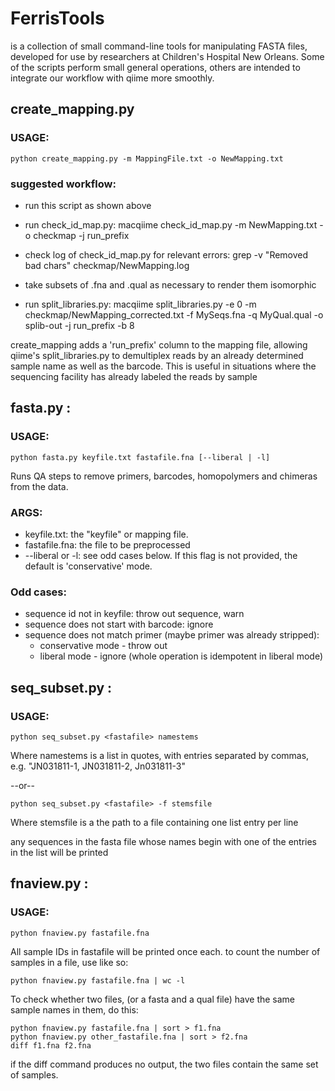 # FerrisTools
is a collection of small command-line tools for manipulating FASTA files, developed for use by researchers at Children's Hospital New Orleans. Some of the scripts perform small general operations, others are intended to integrate our workflow with qiime more smoothly.

## create_mapping.py

### USAGE:
    python create_mapping.py -m MappingFile.txt -o NewMapping.txt

### suggested workflow:
- run this script as shown above
- run check_id_map.py:
        macqiime check_id_map.py -m NewMapping.txt -o checkmap -j run_prefix
 
- check log of check_id_map.py for relevant errors:
        grep -v "Removed bad chars" checkmap/NewMapping.log
 
- take subsets of .fna and .qual as necessary to render them isomorphic
- run split_libraries.py:
        macqiime split_libraries.py -e 0 -m checkmap/NewMapping_corrected.txt -f MySeqs.fna -q MyQual.qual -o splib-out -j run_prefix -b 8

create_mapping adds a 'run_prefix' column to the mapping file, allowing qiime's split_libraries.py to demultiplex reads by an already determined sample name as well as the barcode. This is useful in situations where the sequencing facility has already labeled the reads by sample


## fasta.py :

### USAGE:
    python fasta.py keyfile.txt fastafile.fna [--liberal | -l]

Runs QA steps to remove primers, barcodes, homopolymers and chimeras from the data.

### ARGS:
- keyfile.txt: the "keyfile" or mapping file.
- fastafile.fna: the file to be preprocessed        
- --liberal or -l: see odd cases below. If this flag is not provided, the default is 'conservative' mode.
### Odd cases:
- sequence id not in keyfile: throw out sequence, warn
- sequence does not start with barcode: ignore 
- sequence does not match primer (maybe primer was already stripped):
    - conservative mode - throw out 
    - liberal mode - ignore (whole operation is idempotent in liberal mode)

## seq_subset.py :

### USAGE: 
    python seq_subset.py <fastafile> namestems
Where namestems is a list in quotes, with entries separated by commas, e.g.
    "JN031811-1, JN031811-2, Jn031811-3"

--or--

    python seq_subset.py <fastafile> -f stemsfile
Where stemsfile is a the path to a file containing one list entry per line

any sequences in the fasta file whose names begin with one of the entries in the list will be printed

## fnaview.py :

### USAGE:
    python fnaview.py fastafile.fna

All sample IDs in fastafile will be printed once each. to count the number of samples in a file, use like so:  

    python fnaview.py fastafile.fna | wc -l

To check whether two files, (or a fasta and a qual file) have the same sample names in them, do this:

    python fnaview.py fastafile.fna | sort > f1.fna
    python fnaview.py other_fastafile.fna | sort > f2.fna
    diff f1.fna f2.fna

if the diff command produces no output, the two files contain the same set of samples.